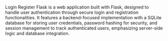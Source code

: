 Login Register Flask is a web application built with Flask, designed to handle user authentication through secure login and registration functionalities. It features a 
backend-focused implementation with a SQLite database for storing user credentials, password hashing for security, and session management to track authenticated users, 
emphasizing server-side logic and database integration.
